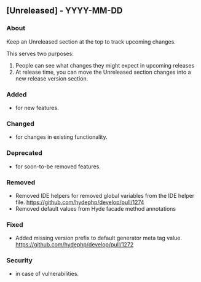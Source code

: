 ## [Unreleased] - YYYY-MM-DD

### About

Keep an Unreleased section at the top to track upcoming changes.

This serves two purposes:

1. People can see what changes they might expect in upcoming releases
2. At release time, you can move the Unreleased section changes into a new release version section.

### Added
- for new features.

### Changed
- for changes in existing functionality.

### Deprecated
- for soon-to-be removed features.

### Removed
- Removed IDE helpers for removed global variables from the IDE helper file. https://github.com/hydephp/develop/pull/1274
- Removed default values from Hyde facade method annotations

### Fixed
- Added missing version prefix to default generator meta tag value. https://github.com/hydephp/develop/pull/1272

### Security
- in case of vulnerabilities.

